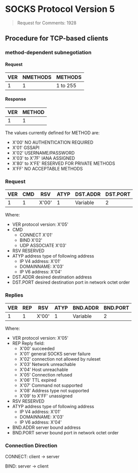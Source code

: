 # SOCKS Protocol Version 5
> Request for Comments: 1928

## Procedure for TCP-based clients

### method-dependent subnegotiation

#### Request

|VER | NMETHODS | METHODS  |
|----|----------|----------|
| 1  |    1     | 1 to 255 |

#### Response

|VER | METHOD |
|----|--------|
| 1  |   1    |

The values currently defined for METHOD are:

* X'00' NO AUTHENTICATION REQUIRED
* X'01' GSSAPI
* X'02' USERNAME/PASSWORD
* X'03' to X'7F' IANA ASSIGNED
* X'80' to X'FE' RESERVED FOR PRIVATE METHODS
* X'FF' NO ACCEPTABLE METHODS

### Request

|VER | CMD |  RSV  | ATYP | DST.ADDR | DST.PORT |
|----|-----|-------|------|----------|----------|
| 1  |  1  | X'00' |  1   | Variable |    2     |

Where:

 *  VER    protocol version: X'05'
 *  CMD
    *  CONNECT X'01'
    *  BIND X'02'
    *  UDP ASSOCIATE X'03'
 *  RSV    RESERVED
 *  ATYP   address type of following address
    *  IP V4 address: X'01'
    *  DOMAINNAME: X'03'
    *  IP V6 address: X'04'
 *  DST.ADDR       desired destination address
 *  DST.PORT desired destination port in network octet
    order

### Replies

|VER | REP |  RSV  | ATYP | BND.ADDR | BND.PORT |
|----|-----|-------|------|----------|----------|
| 1  |  1  | X'00' |  1   | Variable |    2     |

Where:

 *  VER    protocol version: X'05'
 *  REP    Reply field:
    *  X'00' succeeded
    *  X'01' general SOCKS server failure
    *  X'02' connection not allowed by ruleset
    *  X'03' Network unreachable
    *  X'04' Host unreachable
    *  X'05' Connection refused
    *  X'06' TTL expired
    *  X'07' Command not supported
    *  X'08' Address type not supported
    *  X'09' to X'FF' unassigned
 * RSV    RESERVED
 * ATYP   address type of following address
    *  IP V4 address: X'01'
    *  DOMAINNAME: X'03'
    *  IP V6 address: X'04'
 *  BND.ADDR       server bound address
 *  BND.PORT       server bound port in network octet order

### Connection Direction

CONNECT:
  client  -> server
  
BIND:
  server  -> client

